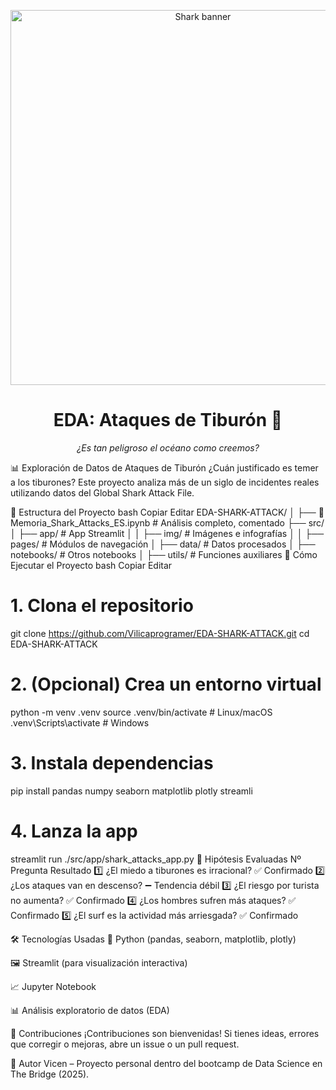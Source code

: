 <p align="center"> <img src=r".\img\Shark.jpg" alt="Shark banner" width="600"> </p> <h1 align="center">EDA: Ataques de Tiburón 🦈</h1> <p align="center"><em>¿Es tan peligroso el océano como creemos?</em></p>

📊 Exploración de Datos de Ataques de Tiburón
¿Cuán justificado es temer a los tiburones?
Este proyecto analiza más de un siglo de incidentes reales utilizando datos del Global Shark Attack File.


📁 Estructura del Proyecto
bash
Copiar
Editar
EDA-SHARK-ATTACK/
│
├── 📓 Memoria_Shark_Attacks_ES.ipynb    # Análisis completo, comentado
├── src/
│   ├── app/                             # App Streamlit
│   │   ├── img/                         # Imágenes e infografías
│   │   ├── pages/                       # Módulos de navegación
│   ├── data/                            # Datos procesados
│   ├── notebooks/                       # Otros notebooks
│   ├── utils/                           # Funciones auxiliares
🚀 Cómo Ejecutar el Proyecto
bash
Copiar
Editar
# 1. Clona el repositorio
git clone https://github.com/Vilicaprogramer/EDA-SHARK-ATTACK.git
cd EDA-SHARK-ATTACK

# 2. (Opcional) Crea un entorno virtual
python -m venv .venv
source .venv/bin/activate  # Linux/macOS
.venv\Scripts\activate     # Windows

# 3. Instala dependencias
pip install pandas numpy seaborn matplotlib plotly streamli

# 4. Lanza la app
streamlit run ./src/app/shark_attacks_app.py
🔬 Hipótesis Evaluadas
Nº	Pregunta	Resultado
1️⃣	¿El miedo a tiburones es irracional?	✅ Confirmado
2️⃣	¿Los ataques van en descenso?	➖ Tendencia débil
3️⃣	¿El riesgo por turista no aumenta?	✅ Confirmado
4️⃣	¿Los hombres sufren más ataques?	✅ Confirmado
5️⃣	¿El surf es la actividad más arriesgada?	✅ Confirmado

🛠️ Tecnologías Usadas
🐍 Python (pandas, seaborn, matplotlib, plotly)

🖼️ Streamlit (para visualización interactiva)

📈 Jupyter Notebook

📊 Análisis exploratorio de datos (EDA)

🤝 Contribuciones
¡Contribuciones son bienvenidas!
Si tienes ideas, errores que corregir o mejoras, abre un issue o un pull request.

🧠 Autor
Vicen – Proyecto personal dentro del bootcamp de Data Science en The Bridge (2025).